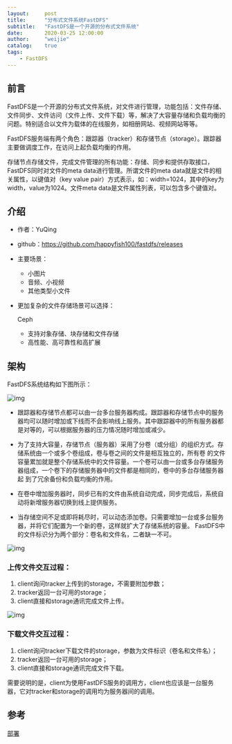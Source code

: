 ```yaml
---
layout:     post
title:      "分布式文件系统FastDFS"
subtitle:   "FastDFS是一个开源的分布式文件系统"
date:       2020-03-25 12:00:00
author:     "weijie"
catalog:    true
tags:
    - FastDFS
---
```



## 前言

FastDFS是一个开源的分布式文件系统，对文件进行管理，功能包括：文件存储、文件同步、文件访问（文件上传、文件下载）等，解决了大容量存储和负载均衡的问题。特别适合以文件为载体的在线服务，如相册网站、视频网站等等。

FastDFS服务端有两个角色：跟踪器（tracker）和存储节点（storage）。跟踪器主要做调度工作，在访问上起负载均衡的作用。

存储节点存储文件，完成文件管理的所有功能：存储、同步和提供存取接口，FastDFS同时对文件的meta data进行管理。所谓文件的meta data就是文件的相关属性，以键值对（key value pair）方式表示，如：width=1024，其中的key为width，value为1024。文件meta data是文件属性列表，可以包含多个键值对。

## 介绍

- 作者：YuQing

- github：https://github.com/happyfish100/fastdfs/releases

- 主要场景：

  - 小图片
  - 音频、小视频
  - 其他类型小文件

- 更加复杂的文件存储场景可以选择：

  Ceph

  - 支持对象存储、块存储和文件存储
  - 高性能、高可靠性和高扩展

## 架构

FastDFS系统结构如下图所示：

![img](http://static.oschina.net/uploads/img/201204/20230218_pNXn.jpg)

- 
  跟踪器和存储节点都可以由一台多台服务器构成。跟踪器和存储节点中的服务器均可以随时增加或下线而不会影响线上服务。其中跟踪器中的所有服务器都是对等的，可以根据服务器的压力情况随时增加或减少。


- 
  为了支持大容量，存储节点（服务器）采用了分卷（或分组）的组织方式。存储系统由一个或多个卷组成，卷与卷之间的文件是相互独立的，所有卷 的文件容量累加就是整个存储系统中的文件容量。一个卷可以由一台或多台存储服务器组成，一个卷下的存储服务器中的文件都是相同的，卷中的多台存储服务器起 到了冗余备份和负载均衡的作用。


- 在卷中增加服务器时，同步已有的文件由系统自动完成，同步完成后，系统自动将新增服务器切换到线上提供服务。


- 当存储空间不足或即将耗尽时，可以动态添加卷。只需要增加一台或多台服务器，并将它们配置为一个新的卷，这样就扩大了存储系统的容量。
  FastDFS中的文件标识分为两个部分：卷名和文件名，二者缺一不可。

![img](http://static.oschina.net/uploads/img/201204/20230218_6wXI.jpg)

 

### 上传文件交互过程：

 1. client询问tracker上传到的storage，不需要附加参数；
 2. tracker返回一台可用的storage；
 3. client直接和storage通讯完成文件上传。 

![img](http://static.oschina.net/uploads/img/201204/20230218_ieZW.jpg)

 

### 下载文件交互过程：

 1. client询问tracker下载文件的storage，参数为文件标识（卷名和文件名）；
 2. tracker返回一台可用的storage；
 3. client直接和storage通讯完成文件下载。

需要说明的是，client为使用FastDFS服务的调用方，client也应该是一台服务器，它对tracker和storage的调用均为服务器间的调用。



## 参考

[部署](https://github.com/judasn/Linux-Tutorial/blob/master/markdown-file/FastDFS-Install-And-Settings.md)